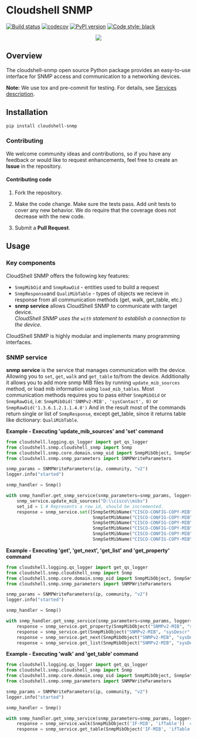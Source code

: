 # Cloudshell SNMP

[![Build status](https://github.com/QualiSystems/cloudshell-snmp/workflows/CI/badge.svg?branch=master)](https://github.com/QualiSystems/cloudshell-snmp/actions?query=branch%3Amaster)
[![codecov](https://codecov.io/gh/QualiSystems/cloudshell-snmp/branch/master/graph/badge.svg)](https://codecov.io/gh/QualiSystems/cloudshell-snmp)
[![PyPI version](https://shields.io/pypi/v/cloudshell-snmp)](https://pypi.org/project/cloudshell-snmp)
[![Code style: black](https://img.shields.io/badge/code%20style-black-000000.svg)](https://github.com/python/black)

<p align="center">
<img src="https://github.com/QualiSystems/devguide_source/raw/master/logo.png"></img>
</p>

## Overview
The cloudshell-snmp open source Python package provides an easy-to-use interface for SNMP access and communication to a networking devices.

**Note:** We use tox and pre-commit for testing. For details, see [Services description](https://github.com/QualiSystems/cloudshell-package-repo-template#description-of-services).

## Installation
```bash
pip install cloudshell-snmp
```

### Contributing 

We welcome community ideas and contributions, so if you have any feedback or would like to request enhancements, feel free to create an **Issue** in the repository. 

#### Contributing code

1. Fork the repository. 

2. Make the code change. Make sure the tests pass. Add unit tests to cover any new behavior. We do require that the coverage does not decrease with the new code.

3. Submit a **Pull Request**.

## Usage

### Key components

CloudShell SNMP offers the following key features: 
* `SnmpMibOid` and `SnmpRawOid` - entities used to build a request
* `SnmpResponse`and `QualiMibTable` - types of objects we recieve in response from all communication methods (get, walk, get_table, etc.)
* **snmp service** allows CloudShell SNMP to communicate with target device.
<br>*CloudShell SNMP uses the `with` statement to establish a connection to the device.*

CloudShell SNMP is highly modular and implements many programming interfaces. 

### SNMP service
**snmp service** is the service that manages communication with the device. Allowing you to `set`, `get`, `walk` and `get_table` to/from the device.
Additionally it allows you to add more snmp MIB files by running `update_mib_sources` method, or load mib information using `load_mib_tables`.
Most communication methods requires you to pass either `SnmpMibOid` or `SnmpRawOid`, 
i.e: `SnmpMibOid('SNMPv2-MIB', 'sysContact', 0)` or `SnmpRawOid('1.3.6.1.2.1.1.4.0')`
And in the result most of the commands return single or list of `SnmpResponse`, except get_table, since it returns table like dictionary: `QualiMibTable`.

**Example - Executing 'update_mib_sources' and 'set' command**

```python
from cloudshell.logging.qs_logger import get_qs_logger
from cloudshell.snmp.cloudshell_snmp import Snmp
from cloudshell.snmp.core.domain.snmp_oid import SnmpMibObject, SnmpSetMibName
from cloudshell.snmp.snmp_parameters import SNMPWriteParameters

snmp_params = SNMPWriteParameters(ip, community, "v2")
logger.info("started")

snmp_handler = Snmp()

with snmp_handler.get_snmp_service(snmp_parameters=snmp_params, logger=logger) as snmp_service:
    snmp_service.update_mib_sources("D:\\cisco\\mibs")
    set_id = 1 # Represents a row id, should be incremented.
    response = snmp_service.set([SnmpSetMibName("CISCO-CONFIG-COPY-MIB", "ccCopyProtocol", set_id, 1),
                                 SnmpSetMibName("CISCO-CONFIG-COPY-MIB", "ccCopySourceFileType", set_id, 3),
                                 SnmpSetMibName("CISCO-CONFIG-COPY-MIB", "ccCopyDestFileType", set_id, 1),
                                 SnmpSetMibName("CISCO-CONFIG-COPY-MIB", "ccCopyServerAddress", set_id, "192.168.105.3"),
                                 SnmpSetMibName("CISCO-CONFIG-COPY-MIB", "ccCopyFileName", set_id, "test_snmp_running_config_save"),
                                 SnmpSetMibName("CISCO-CONFIG-COPY-MIB", "ccCopyEntryRowStatus", set_id, 4)])
```

**Example - Executing 'get', 'get_next', 'get_list' and 'get_property' command**

```python
from cloudshell.logging.qs_logger import get_qs_logger
from cloudshell.snmp.cloudshell_snmp import Snmp
from cloudshell.snmp.core.domain.snmp_oid import SnmpMibObject, SnmpSetMibName
from cloudshell.snmp.snmp_parameters import SNMPWriteParameters

snmp_params = SNMPWriteParameters(ip, community, "v2")
logger.info("started")

snmp_handler = Snmp()

with snmp_handler.get_snmp_service(snmp_parameters=snmp_params, logger=logger) as snmp_service:
    response = snmp_service.get_property(SnmpMibObject("SNMPv2-MIB", "sysDescr", 0))  # Retruns empty SnmpResponse in case get command failed to retrieve data
    response = snmp_service.get(SnmpMibObject("SNMPv2-MIB", "sysDescr", 0))  # Raises an exception in case requested oid is not found
    response = snmp_service.get_next(SnmpMibObject("SNMPv2-MIB", "sysDescr", 0))  # same as get
    response = snmp_service.get_list(SnmpMibObject("SNMPv2-MIB", "sysDescr", 0))  # same as get


```

**Example - Executing 'walk' and 'get_table' command**

```python
from cloudshell.logging.qs_logger import get_qs_logger
from cloudshell.snmp.cloudshell_snmp import Snmp
from cloudshell.snmp.core.domain.snmp_oid import SnmpMibObject, SnmpSetMibName
from cloudshell.snmp.snmp_parameters import SNMPWriteParameters

snmp_params = SNMPWriteParameters(ip, community, "v2")
logger.info("started")

snmp_handler = Snmp()

with snmp_handler.get_snmp_service(snmp_parameters=snmp_params, logger=logger) as snmp_service:
    response = snmp_service.walk(SnmpMibObject('IF-MIB', 'ifTable'))  # Retruns empty SnmpResponse in case get command failed to retrieve data
    response = snmp_service.get_table(SnmpMibObject('IF-MIB', 'ifTable'))  # Raises an exception in case requested oid is not found
```
